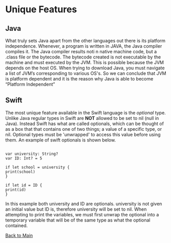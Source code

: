 # Unique Features

## Java

What truly sets Java apart from the other languages out there is its platform independence. Whenever, a program is written in JAVA, the Java compiler compiles it.
The Java compiler results noti n native machine code, but a .class file or the bytecode. The bytecode created is not executable by the machine and must executed by the JVM.  This is possible because the JVM depends on the host OS. When trying to download Java, you must navigate a list of JVM’s corresponding to various OS's. So we can conclude that JVM is platform dependent and it is the reason why Java is able to become “Platform Independent”

## Swift

The most unique feature available in the Swift language is the *optional* type. Unlike Java regular types in Swift are **NOT** allowed to be set to nil (null in Java). Instead Swift has what are called optionals, which can be thought of as a box that that contains one of two things; a value of a specific type, or nil. Optional types must be 'unwrapped' to access this value before using them. An example of swift optionals is shown below.

```

var university: String?
var ID: Int? = 5

if let school = university {
print(school)
}

if let id = ID {
print(id)
}

```

In this example both university and ID are optionals. university is not given an initial value but ID is, therefore university will be set to nil. When attempting to print the variables, we must first unwrap the optional into a temporary variable that will be of the same type as what the optional contained.

[Back to Main](README.md/#UniqueFeatures.md)


